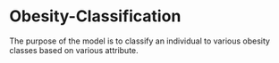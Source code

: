# Obesity-Classification
The purpose of the model is to classify an individual to various obesity classes based on various attribute.
